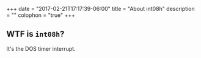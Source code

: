 +++
date = "2017-02-21T17:17:39-06:00"
title = "About int08h"
description = ""
colophon = "true"
+++

## WTF is `int08h`?

It's the DOS timer interrupt.
